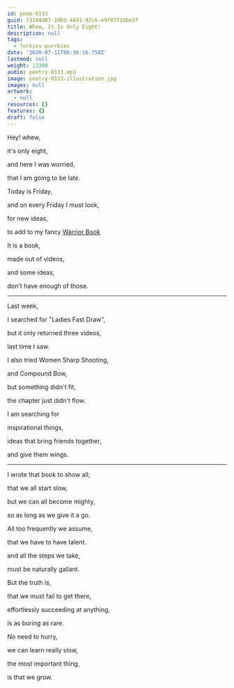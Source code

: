 ```yaml
---
id: poem-0133
guid: 73104d07-19b5-4491-92c6-e9f07f1dbe3f
title: Whew, It Is Only Eight!
description: null
tags:
  - furkies-purrkies
date: '2020-07-11T00:36:16.758Z'
lastmod: null
weight: 13300
audio: poetry-0133.mp3
image: poetry-0133-illustration.jpg
images: null
artwork:
  - null
resources: []
features: {}
draft: false
---
```


Hey! whew,

it's only eight,

and here I was worried,

that I am going to be late.

Today is Friday,

and on every Friday I must look,

for new ideas,

to add to my fancy [Warrior Book](https://westland-valhalla.github.io/warrior/)

It is a book,

made out of videos,

and some ideas,

don't have enough of those.

---

Last week,

I searched for "Ladies Fast Draw",

but it only returned three videos,

last time I saw.

I also tried Women Sharp Shooting,

and Compound Bow,

but something didn't fit,

the chapter just didn't flow.

I am searching for

inspirational things,

ideas that bring friends together,

and give them wings.

---

I wrote that book to show all;

that we all start slow,

but we can all become mighty,

so as long as we give it a go.

All too frequently we assume,

that we have to have talent.

and all the steps we take,

must be naturally gallant.

But the truth is,

that we must fail to get there,

effortlessly succeeding at anything,

is as boring as rare.

No need to hurry,

we can learn really slow,

the most important thing,

is that we grow.
